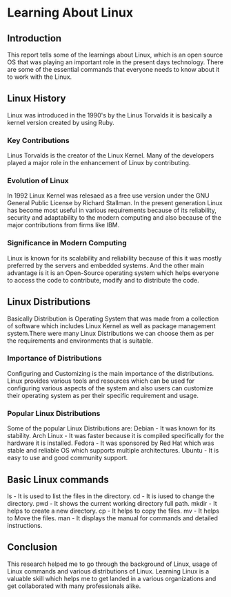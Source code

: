 # Learning About Linux
## Introduction
This report tells some of the learnings about Linux, which is an open source OS that was playing an important role in the present days technology. There are some of the essential commands that everyone needs to know about it to work with the Linux.
## Linux History
Linux was introduced in the 1990's by the Linus Torvalds it is basically a kernel version created by using Ruby.
### Key Contributions
Linus Torvalds is the creator of the Linux Kernel.
Many of the developers played a major role in the enhancement of Linux by contributing.
### Evolution of Linux
In 1992 Linux Kernel was relesaed as a free use version under the GNU General Public License by Richard Stallman.
In the present generation Linux has become most useful in various requirements because of its reliability, security and adaptability to the modern computing and also because of the major contributions from firms like IBM.
### Significance in Modern Computing
Linux is known for its scalability and reliability because of this it was mostly preferred by the servers and embedded systems. And the other main advantage is it is an Open-Source operating system which helps everyone to access the code to contribute, modify and to distribute the code.
## Linux Distributions
Basically Distribution is Operating System that was made from a collection of software which includes Linux Kernel as well as package management system.There were many Linux Distributions we can choose them as per the requirements and environments that is suitable.
### Importance of Distributions
Configuring and Customizing is the main importance of the distributions. Linux provides various tools and resources which can be used for configuring various aspects of the system and also users can customize their operating system as per their specific requirement and usage.
### Popular Linux Distributions
Some of the popular Linux Distributions are:
Debian - It was known for its stability.
Arch Linux - It was faster because it is compiled specifically for the hardware it is installed.
Fedora - It was sponsored by Red Hat which was stable and reliable OS which supports multiple architectures.
Ubuntu - It is easy to use and good community support.
## Basic Linux commands
ls - It is used to list the files in the directory.
cd - It is iused to change the directory.
pwd - It shows the current working directory full path.
mkdir - It helps to create a new directory.
cp - It helps to copy the files.
mv - It helps to Move the files.
man - It displays the manual for commands and detailed instructions.
## Conclusion
This research helped me to go through the background of Linux, usage of Linux commands and various distributions of Linux. Learning Linux is a valuable skill which helps me to get landed in a various organizations and get collaborated with many professionals alike.

